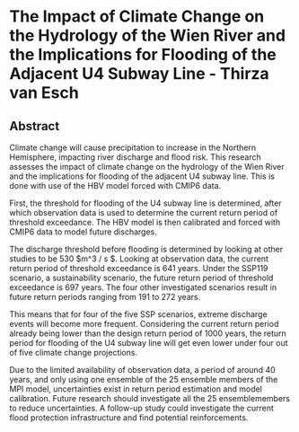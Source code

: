 # The Impact of Climate Change on the Hydrology of the Wien River and the Implications for Flooding of the Adjacent U4 Subway Line - Thirza van Esch


## Abstract

Climate change will cause precipitation to increase in the Northern Hemisphere, impacting  river discharge and flood risk. This research assesses the impact of climate change on the hydrology of the Wien River and the implications for flooding of the adjacent U4 subway line. This is done with use of the HBV model forced with CMIP6 data.

First, the threshold for flooding of the U4 subway line is determined, after which observation data is used to determine the current return period of threshold exceedance. The HBV model is then calibrated and forced with CMIP6 data to model future discharges.

The discharge threshold before flooding is determined by looking at other studies to be 530 $m^3 / s $. Looking at observation data, the current return period of threshold exceedance is 641 years. Under the SSP119 scenario, a sustainability scenario, the future return period of threshold exceedance is 697 years. The four other investigated scenarios result in future return periods ranging from 191 to 272 years.

This means that for four of the five SSP scenarios, extreme discharge events will become more frequent. Considering the current return period already being lower than the design return period of 1000 years, the return period for flooding of the U4 subway line will get even lower under four out of five climate change projections. 

Due to the limited availability of observation data, a period of around 40 years, and only using one ensemble of the 25 ensemble members of the MPI model, uncertainties exist in return period estimation and model calibration. Future research should investigate all the 25 ensemblemembers to reduce uncertainties. A follow-up study could investigate the current flood protection infrastructure and find potential reinforcements. 